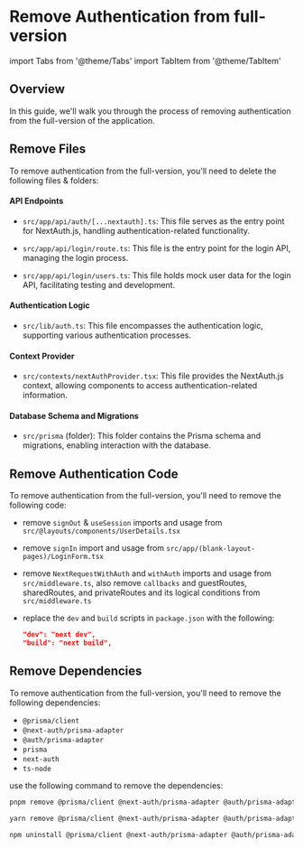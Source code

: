 # Remove Authentication from full-version

import Tabs from '@theme/Tabs'
import TabItem from '@theme/TabItem'

## Overview

In this guide, we'll walk you through the process of removing authentication from the full-version of the application.

## Remove Files

To remove authentication from the full-version, you'll need to delete the following files & folders:

#### API Endpoints

- `src/app/api/auth/[...nextauth].ts`: This file serves as the entry point for NextAuth.js, handling authentication-related functionality.

- `src/app/api/login/route.ts`: This file is the entry point for the login API, managing the login process.

- `src/app/api/login/users.ts`: This file holds mock user data for the login API, facilitating testing and development.

#### Authentication Logic

- `src/lib/auth.ts`: This file encompasses the authentication logic, supporting various authentication processes.

#### Context Provider

- `src/contexts/nextAuthProvider.tsx`: This file provides the NextAuth.js context, allowing components to access authentication-related information.

#### Database Schema and Migrations

- `src/prisma` (folder): This folder contains the Prisma schema and migrations, enabling interaction with the database.

## Remove Authentication Code

To remove authentication from the full-version, you'll need to remove the following code:

- remove `signOut` & `useSession` imports and usage from `src/@layouts/components/UserDetails.tsx`

- remove `signIn` import and usage from `src/app/(blank-layout-pages)/LoginForm.tsx`

- remove `NextRequestWithAuth` and `withAuth` imports and usage from `src/middleware.ts`, also remove `callbacks` and guestRoutes, sharedRoutes, and privateRoutes and its logical conditions from `src/middleware.ts`

- replace the `dev` and `build` scripts in `package.json` with the following:

  ```json
  "dev": "next dev",
  "build": "next build",
  ```

## Remove Dependencies

To remove authentication from the full-version, you'll need to remove the following dependencies:

- `@prisma/client`
- `@next-auth/prisma-adapter`
- `@auth/prisma-adapter`
- `prisma`
- `next-auth`
- `ts-node`

use the following command to remove the dependencies:

<Tabs>
<TabItem value="pnpm">

```bash
pnpm remove @prisma/client @next-auth/prisma-adapter @auth/prisma-adapter prisma next-auth ts-node
```

</TabItem>
<TabItem value="yarn">

```bash
yarn remove @prisma/client @next-auth/prisma-adapter @auth/prisma-adapter prisma next-auth ts-node
```

</TabItem>
<TabItem value="npm">

```bash
npm uninstall @prisma/client @next-auth/prisma-adapter @auth/prisma-adapter prisma next-auth ts-node
```

</TabItem>
</Tabs>

